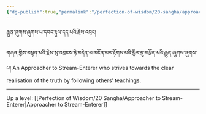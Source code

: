 ```yaml
---
{"dg-publish":true,"permalink":"/perfection-of-wisdom/20-sangha/approacher-to-stream-enterer-who-is-a-dull-faculty-follower-of-faith/"}
---
```


རྒྱུན་ཞུགས་ཞུགས་པ་དབང་རྟུལ་དད་པའི་རྗེས་འབྲང།

གཞན་གྱིས་བསྟན་པའི་རྗེས་སུ་འབྲངས་ཏེ་བདེན་པ་མངོན་པར་རྟོགས་པའི་ཕྱིར་དུ་བརྩོན་པའི་རྒྱུན་ཞུགས་ཞུགས་པ།
An Approacher to Stream-Enterer who strives towards the clear realisation of the truth by following others’ teachings.


---
Up a level: [[Perfection of Wisdom/20 Sangha/Approacher to Stream-Enterer\|Approacher to Stream-Enterer]]